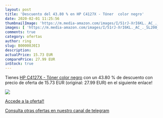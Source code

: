```yaml
---
layout: post
title: 'Descuento del 43.80 % en HP C4127X - Tóner  color negro'
date: 2020-02-01 11:25:56
thumbnailImage: 'https://m.media-amazon.com/images/I/51rJ-XrI6KL._AC_._SL200_.jpg'
images: [ 'https://m.media-amazon.com/images/I/51rJ-XrI6KL._AC_._SL200_.jpg' ]
comments: true
category: ofertas
author: ring
slug: B00000J0I3
description:
actualPrice: 15.73 EUR
comparePrice: 27.99 EUR
inStock: true
---
```


Tienes [HP C4127X - Tóner  color negro](https://www.amazon.com/dp/B00000J0I3/?tag=redken08-20) con un 43.80 % de descuento con precio de oferta de 15.73 EUR (original: 27.99 EUR) en el siguiente enlace!

[![](https://m.media-amazon.com/images/I/51rJ-XrI6KL._AC_._SL200_.jpg)](https://www.amazon.com/dp/B00000J0I3/?tag=redken08-20)

[Accede a la oferta!!](https://www.amazon.com/dp/B00000J0I3/?tag=redken08-20)

[Consulta otras ofertas en nuestro canal de telegram](https://t.me/s/ofertas25)
